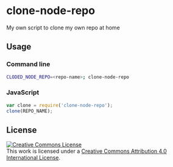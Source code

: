 # clone-node-repo
My own script to clone my own repo at home

## Usage

### Command line

```bash
CLODED_NODE_REPO=<repo-name>; clone-node-repo
```

### JavaScript

```javascript
var clone = require('clone-node-repo');
clone(REPO_NAME);
```

## License

<a rel="license" href="http://creativecommons.org/licenses/by/4.0/">
<img alt="Creative Commons License" style="border-width:0" src="https://i.creativecommons.org/l/by/4.0/88x31.png" />
</a>
<br />
This work is licensed under a <a rel="license" href="http://creativecommons.org/licenses/by/4.0/">Creative Commons Attribution 4.0 International License</a>.
